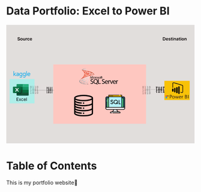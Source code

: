 # Data Portfolio: Excel to Power BI

![excel-to-powerbi-image](assets/images/Kaggle_to_powerbi.png)

# Table of Contents


This is my portfolio website👋
